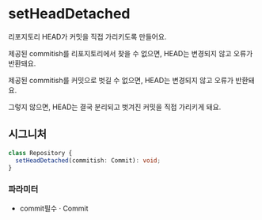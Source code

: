 # setHeadDetached

리포지토리 HEAD가 커밋을 직접 가리키도록 만들어요.

제공된 commitish를 리포지토리에서 찾을 수 없으면, HEAD는 변경되지 않고 오류가 반환돼요.

제공된 commitish를 커밋으로 벗길 수 없으면, HEAD는 변경되지 않고 오류가 반환돼요.

그렇지 않으면, HEAD는 결국 분리되고 벗겨진 커밋을 직접 가리키게 돼요.

## 시그니처

```ts
class Repository {
  setHeadDetached(commitish: Commit): void;
}
```

### 파라미터

<ul class="param-ul">
  <li class="param-li param-li-root">
    <span class="param-name">commit</span><span class="param-required">필수</span>&nbsp;·&nbsp;<span class="param-type">Commit</span>
    <br>
  </li>
</ul>